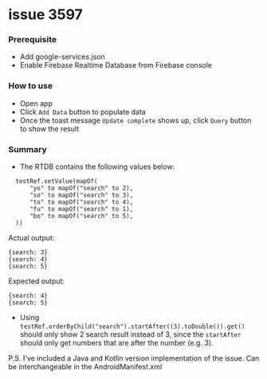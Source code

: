 # issue 3597

### Prerequisite
- Add google-services.json
- Enable Firebase Realtime Database from Firebase console
### How to use
- Open app
- Click `Add Data` button to populate data
- Once the toast message `Update complete` shows up, click `Query` button to show the result
### Summary
- The RTDB contains the following values below:
```
  testRef.setValue(mapOf(
      "yo" to mapOf("search" to 2),
      "so" to mapOf("search" to 3),
      "to" to mapOf("search" to 4),
      "fu" to mapOf("search" to 1),
      "bo" to mapOf("search" to 5),
  )) 
```

Actual output:
```
{search: 3}
{search: 4}
{search: 5}
```

Expected output:
```
{search: 4}
{search: 5}
```

- Using `testRef.orderByChild("search").startAfter((3).toDouble()).get()` should only show 2 search result instead of 3, since the `startAfter` should only get numbers that are after the number (e.g. 3).


P.S. I've included a Java and Kotlin version implementation of the issue. Can be interchangeable in the AndroidManifest.xml
